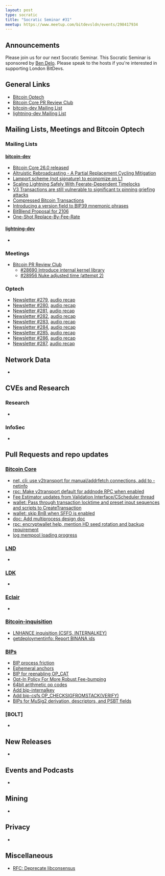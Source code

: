 ```yaml
---
layout: post
type: socratic
title: "Socratic Seminar #31"
meetup: https://www.meetup.com/bitdevsldn/events/298417934
---
```


## Announcements

Please join us for our next Socratic Seminar. This Socratic Seminar is sponsored by [Ben Delo](https://twitter.com/bendelo).
Please speak to the hosts if you're interested in supporting London BitDevs.

## General Links

* [Bitcoin Optech](https://bitcoinops.org)
* [Bitcoin Core PR Review Club](https://bitcoincore.reviews)
* [bitcoin-dev Mailing List](https://lists.linuxfoundation.org/pipermail/bitcoin-dev)
* [lightning-dev Mailing List](https://lists.linuxfoundation.org/pipermail/lightning-dev)

## Mailing Lists, Meetings and Bitcoin Optech
### Mailing Lists
#### [bitcoin-dev](https://lists.linuxfoundation.org/pipermail/bitcoin-dev)
- [Bitcoin Core 26.0 released](https://lists.linuxfoundation.org/pipermail/bitcoin-dev/2023-December/022187.html)
- [Altruistic Rebroadcasting - A Partial Replacement Cycling Mitigation](https://lists.linuxfoundation.org/pipermail/bitcoin-dev/2023-December/022188.html)
- [Lamport scheme (not signature) to economize on L1](https://lists.linuxfoundation.org/pipermail/bitcoin-dev/2023-December/022201.html)
- [Scaling Lightning Safely With Feerate-Dependent Timelocks](https://lists.linuxfoundation.org/pipermail/bitcoin-dev/2023-December/022191.html)
- [V3 Transactions are still vulnerable to significant tx pinning griefing attacks](https://lists.linuxfoundation.org/pipermail/bitcoin-dev/2023-December/022211.html)
- [Compressed Bitcoin Transactions](https://lists.linuxfoundation.org/pipermail/bitcoin-dev/2024-January/022269.html)
- [Introducing a version field to BIP39 mnemonic phrases](https://lists.linuxfoundation.org/pipermail/bitcoin-dev/2024-January/022275.html)
- [BitBlend Proposal for 2106](https://lists.linuxfoundation.org/pipermail/bitcoin-dev/2024-January/022285.html)
- [One-Shot Replace-By-Fee-Rate](https://lists.linuxfoundation.org/pipermail/bitcoin-dev/2024-January/022298.html)


#### [lightning-dev](https://lists.linuxfoundation.org/pipermail/lightning-dev)
-

### Meetings
- [Bitcoin PR Review Club](https://bitcoincore.reviews)
  - [#28690 Introduce internal kernel library](https://bitcoincore.reviews/28690)
  - [#28956 Nuke adjusted time (attempt 2)](https://bitcoincore.reviews/28956)

### Optech
- [Newsletter #279](https://bitcoinops.org/en/newsletters/2023/11/29/), [audio recap](https://bitcoinops.org/en/podcast/2023/11/30/)
- [Newsletter #280](https://bitcoinops.org/en/newsletters/2023/12/06/), [audio recap](https://bitcoinops.org/en/podcast/2023/12/07/)
- [Newsletter #281](https://bitcoinops.org/en/newsletters/2023/12/13/), [audio recap](https://bitcoinops.org/en/podcast/2023/12/14/)
- [Newsletter #282](https://bitcoinops.org/en/newsletters/2023/12/20/), [audio recap](https://bitcoinops.org/en/podcast/2023/12/21/)
- [Newsletter #283](https://bitcoinops.org/en/newsletters/2023/12/27/), [audio recap](https://bitcoinops.org/en/podcast/2023/12/28/)
- [Newsletter #284](https://bitcoinops.org/en/newsletters/2024/01/03/), [audio recap](https://bitcoinops.org/en/podcast/2024/01/04/)
- [Newsletter #285](https://bitcoinops.org/en/newsletters/2024/01/10/), [audio recap](https://bitcoinops.org/en/podcast/2024/01/11/)
- [Newsletter #286](https://bitcoinops.org/en/newsletters/2024/01/17/), [audio recap](https://bitcoinops.org/en/podcast/2024/01/18/)
- [Newsletter #287](https://bitcoinops.org/en/newsletters/2024/01/24/), [audio recap](https://bitcoinops.org/en/podcast/2024/01/25/)

## Network Data
-

## CVEs and Research
### Research
-

### InfoSec
-

## Pull Requests and repo updates
### [Bitcoin Core](https://github.com/bitcoin/bitcoin)
<!--- Link to query merged PRs since YYYY-MM-DD sorted by descending activity: https://github.com/bitcoin/bitcoin/pulls?page=1&q=is%3Apr+is%3Aclosed+merged%3A%3EYYYY-MM-DD+sort%3Acomments-desc -->
- [net, cli: use v2transport for manual/addrfetch connections, add to -netinfo](https://github.com/bitcoin/bitcoin/pull/29058)
- [rpc: Make v2transport default for addnode RPC when enabled](https://github.com/bitcoin/bitcoin/pull/29239)
- [Fee Estimator updates from Validation Interface/CScheduler thread](https://github.com/bitcoin/bitcoin/pull/28368)
- [wallet: Pass through transaction locktime and preset input sequences and scripts to CreateTransaction](https://github.com/bitcoin/bitcoin/pull/25273)
- [wallet: skip BnB when SFFO is enabled](https://github.com/bitcoin/bitcoin/pull/28994)
- [doc: Add multiprocess design doc](https://github.com/bitcoin/bitcoin/pull/28978)
- [rpc: encryptwallet help, mention HD seed rotation and backup requirement](https://github.com/bitcoin/bitcoin/pull/28980)
- [log mempool loading progress](https://github.com/bitcoin/bitcoin/pull/29227)

### [LND](https://github.com/lightningnetwork/lnd)
-

### [LDK](https://github.com/lightningdevkit/rust-lightning)
-

### [Eclair](https://github.com/ACINQ/eclair)
-

### [Bitcoin-inquisition](https://github.com/bitcoin-inquisition/bitcoin)
- [LNHANCE inquisition (CSFS, INTERNALKEY)](https://github.com/bitcoin-inquisition/bitcoin/pull/45)
- [getdeploymentinfo: Report BINANA ids](https://github.com/bitcoin-inquisition/bitcoin/pull/47)

### [BIPs](https://github.com/bitcoin/bips)
- [BIP process friction](https://lists.linuxfoundation.org/pipermail/bitcoin-dev/2024-January/022289.html)
- [Ephemeral anchors](https://github.com/bitcoin/bips/pull/1524)
- [BIP for reenabling OP\_CAT](https://github.com/bitcoin/bips/pull/1525)
- [Opt-In Policy For More Robust Fee-bumping](https://github.com/bitcoin/bips/pull/1541)
- [64bit arithmetic op codes](https://github.com/bitcoin/bips/pull/1538)
- [Add bip-internalkey](https://github.com/bitcoin/bips/pull/1534)
- [Add bip-csfs OP\_CHECKSIGFROMSTACK(VERIFY)](https://github.com/bitcoin/bips/pull/1535)
- [BIPs for MuSig2 derivation, descriptors, and PSBT fields](https://github.com/bitcoin/bips/pull/1540)

### [BOLT]
-

## New Releases
-

## Events and Podcasts
-

## Mining
-

## Privacy
-

## Miscellaneous
- [RFC: Deprecate libconsensus](https://github.com/bitcoin/bitcoin/pull/29189)
